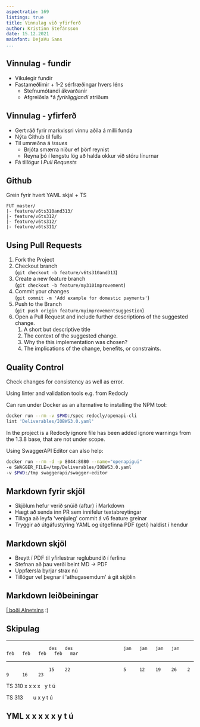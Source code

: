 ```yaml
---
aspectratio: 169 
listings: true
title: Vinnulag við yfirferð
author: Kristinn Stefánsson  
date: 15.12.2021  
mainfont: DejaVu Sans
...
```


## Vinnulag - fundir

* Vikulegir fundir
* Fastameðlimir + 1-2 sérfræðingar hvers léns
  * Stefnumótandi ákvarðanir
  * Afgreiðsla *á *fyrirliggjandi* atriðum

## Vinnulag - yfirferð

* Gert ráð fyrir markvissri vinnu aðila á milli funda
* Nýta Github til fulls
* Til umræðna á _issues_
  * Brjóta smærra niður ef þörf reynist
  * Reyna þó í lengstu lög að halda okkur við stóru línurnar
* Fá tillögur í _Pull Requests_

## Github

Grein fyrir hvert YAML skjal + TS   

```
FUT master/  
|- feature/v6ts310and313/  
|- feature/v6ts312/  
|- feature/v6ts312/  
|- feature/v6ts311/   
```

## Using Pull Requests

1. Fork the Project
2. Checkout branch  
(`git checkout -b feature/v6ts310and313`)
3. Create a new feature branch  
(`git checkout -b feature/my310improvement`)
4. Commit your changes  
(`git commit -m 'Add example for domestic payments'`)
5. Push to the Branch  
(`git push origin feature/myimprovementsuggestion`)
6. Open a Pull Request and include further descriptions of the suggested change.
    1. A short but descriptive title
    2. The context of the suggested change.
    3. Why the this implementation was chosen?
    4. The implications of the change, benefits, or constraints.

## Quality Control

Check changes for consistency as well as error.  

Using linter and validation tools e.g. from Redocly

Can run under Docker as an alternative to installing the NPM tool:

```bash
docker run --rm -v $PWD:/spec redocly/openapi-cli 
lint 'Deliverables/IOBWS3.0.yaml'
```
In the project is a Redocly ignore file has been added ignore warnings from the 1.3.8 base, that are not under scope.

Using SwaggerAPI Editor can also help:

```bash
docker run --rm -d -p 8044:8080 --name="openapigui" 
-e SWAGGER_FILE=/tmp/Deliverables/IOBWS3.0.yaml 
-v $PWD:/tmp swaggerapi/swagger-editor
```

## Markdown fyrir skjöl

- Skjölum hefur verið snúið (aftur) í Markdown 
- Hægt að senda inn PR sem innifelur textabreytingar
- Tillaga að leyfa 'venjuleg' commit á v6 feature greinar
- Tryggir að útgáfustýring YAML og útgefinna PDF (geti) haldist í hendur

## Markdown skjöl

- Breytt í PDF til yfirlestrar reglubundið í ferlinu
- Stefnan að þau verði beint MD -> PDF
- Uppfærsla byrjar strax nú
- Tillögur vel þegnar í 'athugasemdum' á git skjölin

## Markdown leiðbeiningar

[Í boði Alnetsins](https://www.letmegooglethat.com/?q=github+markdown+cheat+sheet) :)

## Skipulag

-----------------------------------------------------------------------------------------------------
                    des   des                   jan   jan   jan   jan   feb   feb   feb   feb   mar  
------------------- ----- --------------------- ----- ----- ----- ----- ----- ----- ----- ----- -----
                    15    22                    5     12    19    26    2     9     16    23         
                                                                                                      
TS 310              x     x                     x     x           y     t     ú                      
                                                                                                      
TS 313                                                u     x     y     t     ú                      
                                                                                                      
YML                 x     x                     x     x     x     y     t     ú                      
-----------------------------------------------------------------------------------------------------


